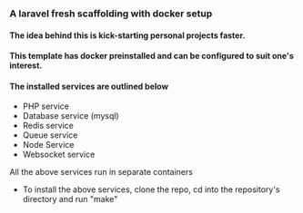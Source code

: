 ### A laravel fresh scaffolding with docker setup

#### The idea behind this is kick-starting personal projects faster.

#### This template has docker preinstalled and can be configured to suit one's interest.

#### The installed services are outlined below

-   PHP service
-   Database service (mysql)
-   Redis service
-   Queue service
-   Node Service
-   Websocket service

All the above services run in separate containers

-   To install the above services, clone the repo, cd into the repository's directory and run "make"
